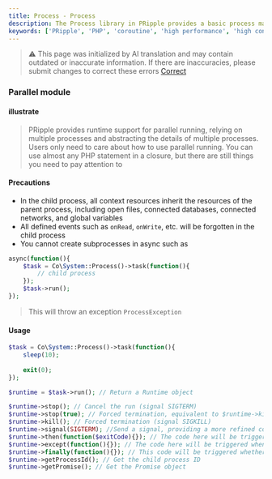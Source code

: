 ```yaml
---
title: Process - Process
description: The Process library in PRipple provides a basic process manager for starting a new process in PRipple and can communicate through pipes.
keywords: ['PRipple', 'PHP', 'coroutine', 'high performance', 'high concurrency', 'process', 'pipeline', 'Process']
---
```


> ⚠️ This page was initialized by AI translation and may contain outdated or inaccurate information. If there are
> inaccuracies, please submit changes to correct these errors [Correct](https://github.com/cloudtay/p-ripple-documents)

### Parallel module

#### illustrate

> PRipple provides runtime support for parallel running, relying on multiple processes and abstracting the details of
> multiple processes. Users only need to care about how to use parallel running.
> You can use almost any PHP statement in a closure, but there are still things you need to pay attention to

#### Precautions

* In the child process, all context resources inherit the resources of the parent process, including open files,
  connected databases, connected networks, and global variables
* All defined events such as `onRead`, `onWrite`, etc. will be forgotten in the child process
* You cannot create subprocesses in async such as

```php
async(function(){
    $task = Co\System::Process()->task(function(){
        // child process
    });
    $task->run();
});
```

> This will throw an exception `ProcessException`

#### Usage

```php
$task = Co\System::Process()->task(function(){
    sleep(10);
    
    exit(0);
});

$runtime = $task->run(); // Return a Runtime object

$runtime->stop(); // Cancel the run (signal SIGTERM)
$runtime->stop(true); // Forced termination, equivalent to $runtime->kill()
$runtime->kill(); // Forced termination (signal SIGKILL)
$runtime->signal(SIGTERM); //Send a signal, providing a more refined control method
$runtime->then(function($exitCode){}); // The code here will be triggered when the program exits normally, code is the exit code
$runtime->except(function(){}); // The code here will be triggered when the program exits abnormally. Exceptions can be handled here, such as process daemon/task restart
$runtime->finally(function(){}); // This code will be triggered whether the program exits normally or abnormally.
$runtime->getProcessId(); // Get the child process ID
$runtime->getPromise(); // Get the Promise object
```
